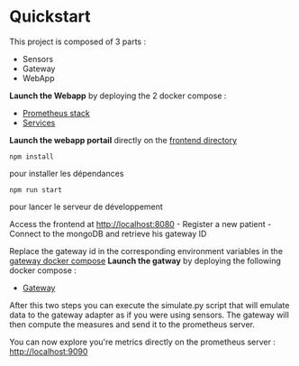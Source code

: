 # Quickstart

This project is composed of 3 parts :
- Sensors
- Gateway
- WebApp

**Launch the Webapp** by deploying the 2 docker compose :
-  [Prometheus stack](../../docker-compose.yaml)
-  [Services](../../cloud/backend/docker-compose.yml)

**Launch the webapp portail** directly on the   [frontend directory](../../cloud/frontend/)
```
npm install
```
pour installer les dépendances
```
npm run start
```
pour lancer le serveur de développement

Access the frontend at [http://localhost:8080](http://localhost:8080)
    - Register a new patient
    - Connect to the mongoDB and retrieve his gateway ID

Replace the gateway id in the corresponding environment variables in the [gateway docker compose](../../gateway/docker-compose.yml)
**Launch the gatway** by deploying the following docker compose :

-  [Gateway](../../gateway/docker-compose.yml)
  

After this two steps you can execute the simulate.py script that will emulate data to the gateway adapter as if you were using sensors. The gateway will then compute the measures and send it to the prometheus server.


You can now explore you're metrics directly on the prometheus server : 
[http://localhost:9090](http://localhost:9090)